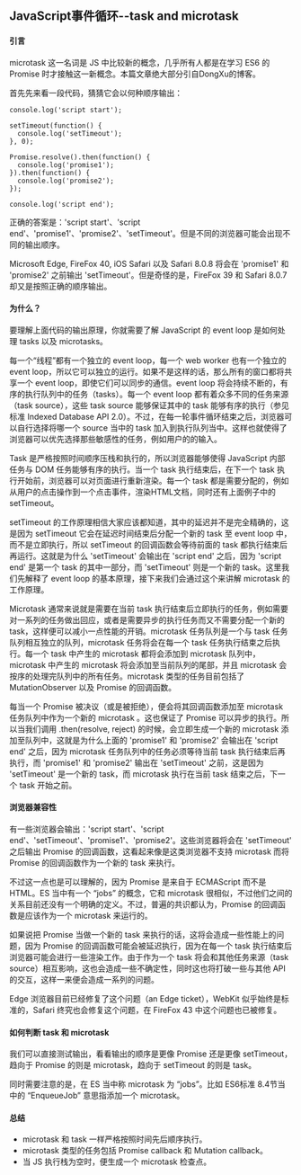 ## JavaScript事件循环--task and microtask
#### 引言
microtask 这一名词是 JS 中比较新的概念，几乎所有人都是在学习 ES6 的 Promise 时才接触这一新概念。本篇文章绝大部分引自DongXu的博客。

首先先来看一段代码，猜猜它会以何种顺序输出：

```
console.log('script start');

setTimeout(function() {
  console.log('setTimeout');
}, 0);

Promise.resolve().then(function() {
  console.log('promise1');
}).then(function() {
  console.log('promise2');
});

console.log('script end');
```
正确的答案是：'script start'、'script end'、'promise1'、'promise2'、'setTimeout'。但是不同的浏览器可能会出现不同的输出顺序。

Microsoft Edge, FireFox 40, iOS Safari 以及 Safari 8.0.8 将会在 'promise1' 和 'promise2' 之前输出 'setTimeout'。但是奇怪的是，FireFox 39 和 Safari 8.0.7 却又是按照正确的顺序输出。

#### 为什么？

要理解上面代码的输出原理，你就需要了解 JavaScript 的 event loop 是如何处理 tasks 以及 microtasks。

每一个“线程”都有一个独立的 event loop，每一个 web worker 也有一个独立的 event loop，所以它可以独立的运行。如果不是这样的话，那么所有的窗口都将共享一个 event loop，即使它们可以同步的通信。event loop 将会持续不断的，有序的执行队列中的任务（tasks）。每一个 event loop 都有着众多不同的任务来源（task source），这些 task source 能够保证其中的 task 能够有序的执行（参见标准 Indexed Database API 2.0）。不过，在每一轮事件循环结束之后，浏览器可以自行选择将哪一个 source 当中的 task 加入到执行队列当中。这样也就使得了浏览器可以优先选择那些敏感性的任务，例如用户的的输入。

Task 是严格按照时间顺序压栈和执行的，所以浏览器能够使得 JavaScript 内部任务与 DOM 任务能够有序的执行。当一个 task 执行结束后，在下一个 task 执行开始前，浏览器可以对页面进行重新渲染。每一个 task 都是需要分配的，例如从用户的点击操作到一个点击事件，渲染HTML文档，同时还有上面例子中的 setTimeout。

setTimeout 的工作原理相信大家应该都知道，其中的延迟并不是完全精确的，这是因为 setTimeout 它会在延迟时间结束后分配一个新的 task 至 event loop 中，而不是立即执行，所以 setTimeout 的回调函数会等待前面的 task 都执行结束后再运行。这就是为什么 'setTimeout' 会输出在 'script end' 之后，因为 'script end' 是第一个 task 的其中一部分，而 'setTimeout' 则是一个新的 task。这里我们先解释了 event loop 的基本原理，接下来我们会通过这个来讲解 microtask 的工作原理。

Microtask 通常来说就是需要在当前 task 执行结束后立即执行的任务，例如需要对一系列的任务做出回应，或者是需要异步的执行任务而又不需要分配一个新的 task，这样便可以减小一点性能的开销。microtask 任务队列是一个与 task 任务队列相互独立的队列，microtask 任务将会在每一个 task 任务执行结束之后执行。每一个 task 中产生的 microtask 都将会添加到 microtask 队列中，microtask 中产生的 microtask 将会添加至当前队列的尾部，并且 microtask 会按序的处理完队列中的所有任务。microtask 类型的任务目前包括了 MutationObserver 以及 Promise 的回调函数。

每当一个 Promise 被决议（或是被拒绝），便会将其回调函数添加至 microtask 任务队列中作为一个新的 microtask 。这也保证了 Promise 可以异步的执行。所以当我们调用 .then(resolve, reject) 的时候，会立即生成一个新的 microtask 添加至队列中，这就是为什么上面的 'promise1' 和 'promise2' 会输出在 'script end' 之后，因为 microtask 任务队列中的任务必须等待当前 task 执行结束后再执行，而 'promise1' 和 'promise2' 输出在 'setTimeout' 之前，这是因为 'setTimeout' 是一个新的 task，而 microtask 执行在当前 task 结束之后，下一个 task 开始之前。

#### 浏览器兼容性

有一些浏览器会输出：'script start'、'script end'、'setTimeout'、'promise1'、'promise2'。这些浏览器将会在 'setTimeout' 之后输出 Promise 的回调函数，这看起来像是这类浏览器不支持 microtask 而将 Promise 的回调函数作为一个新的 task 来执行。

不过这一点也是可以理解的，因为 Promise 是来自于 ECMAScript 而不是 HTML。ES 当中有一个 “jobs” 的概念，它和 microtask 很相似，不过他们之间的关系目前还没有一个明确的定义。不过，普遍的共识都认为，Promise 的回调函数是应该作为一个 microtask 来运行的。

如果说把 Promise 当做一个新的 task 来执行的话，这将会造成一些性能上的问题，因为 Promise 的回调函数可能会被延迟执行，因为在每一个 task 执行结束后浏览器可能会进行一些渲染工作。由于作为一个 task 将会和其他任务来源（task source）相互影响，这也会造成一些不确定性，同时这也将打破一些与其他 API 的交互，这样一来便会造成一系列的问题。

Edge 浏览器目前已经修复了这个问题（an Edge ticket），WebKit 似乎始终是标准的，Safari 终究也会修复这个问题，在 FireFox 43 中这个问题也已被修复。

#### 如何判断 task 和 microtask

我们可以直接测试输出，看看输出的顺序是更像 Promise 还是更像 setTimeout，趋向于 Promise 的则是 microtask，趋向于 setTimeout 的则是 task。

同时需要注意的是，在 ES 当中称 microtask 为 “jobs”。比如 ES6标准 8.4节当中的 “EnqueueJob” 意思指添加一个 microtask。

#### 总结

* microtask 和 task 一样严格按照时间先后顺序执行。
* microtask 类型的任务包括 Promise callback 和 Mutation callback。
* 当 JS 执行栈为空时，便生成一个 microtask 检查点。